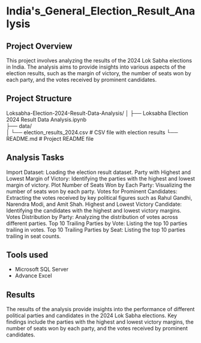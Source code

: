 # India's_General_Election_Result_Analysis
## Project Overview

This project involves analyzing the results of the 2024 Lok Sabha elections in India. The analysis aims to provide insights into various aspects of the election results, such as the margin of victory, the number of seats won by each party, and the votes received by prominent candidates.

## Project Structure
Loksabha-Election-2024-Result-Data-Analysis/
│
├── Loksabha Election 2024 Result Data Analysis.ipynb  
├── data/                                              
│   └── election_results_2024.csv                      # CSV file with election results
└── README.md                                          # Project README file

## Analysis Tasks

Import Dataset: Loading the election result dataset.
Party with Highest and Lowest Margin of Victory: Identifying the parties with the highest and lowest margin of victory.
Plot Number of Seats Won by Each Party: Visualizing the number of seats won by each party.
Votes for Prominent Candidates: Extracting the votes received by key political figures such as Rahul Gandhi, Narendra Modi, and Amit Shah.
Highest and Lowest Victory Candidate: Identifying the candidates with the highest and lowest victory margins.
Votes Distribution by Party: Analyzing the distribution of votes across different parties.
Top 10 Trailing Parties by Vote: Listing the top 10 parties trailing in votes.
Top 10 Trailing Parties by Seat: Listing the top 10 parties trailing in seat counts.

## Tools used

- Microsoft SQL Server
- Advance Excel
  
## Results
The results of the analysis provide insights into the performance of different political parties and candidates in the 2024 Lok Sabha elections. Key findings include the parties with the highest and lowest victory margins, the number of seats won by each party, and the votes received by prominent candidates.
